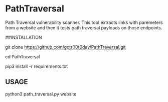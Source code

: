 # PathTraversal
Path Traversal vulnerability scanner. This tool extracts links with paremeters from a website and then it tests path traversal payloads on those endpoints.

##INSTALLATION

git clone https://github.com/gotr00t0day/PathTraversal.git

cd PathTraversal

pip3 install -r requirements.txt

## USAGE

python3 path_traversal.py website






